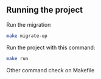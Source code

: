 ## Running the project

Run the migration

```bash
make migrate-up
```

Run the project with this command:

```bash
make run
```

Other command check on Makefile
